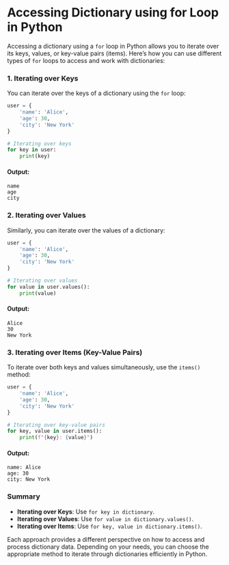# Accessing Dictionary using for Loop in Python

Accessing a dictionary using a `for` loop in Python allows you to iterate over its keys, values, or key-value pairs (items). Here’s how you can use different types of `for` loops to access and work with dictionaries:

### 1. Iterating over Keys

You can iterate over the keys of a dictionary using the `for` loop:

```python
user = {
    'name': 'Alice',
    'age': 30,
    'city': 'New York'
}

# Iterating over keys
for key in user:
    print(key)
```

#### Output:
```
name
age
city
```

### 2. Iterating over Values

Similarly, you can iterate over the values of a dictionary:

```python
user = {
    'name': 'Alice',
    'age': 30,
    'city': 'New York'
}

# Iterating over values
for value in user.values():
    print(value)
```

#### Output:
```
Alice
30
New York
```

### 3. Iterating over Items (Key-Value Pairs)

To iterate over both keys and values simultaneously, use the `items()` method:

```python
user = {
    'name': 'Alice',
    'age': 30,
    'city': 'New York'
}

# Iterating over key-value pairs
for key, value in user.items():
    print(f"{key}: {value}")
```

#### Output:
```
name: Alice
age: 30
city: New York
```

### Summary

- **Iterating over Keys**: Use `for key in dictionary`.
- **Iterating over Values**: Use `for value in dictionary.values()`.
- **Iterating over Items**: Use `for key, value in dictionary.items()`.

Each approach provides a different perspective on how to access and process dictionary data. Depending on your needs, you can choose the appropriate method to iterate through dictionaries efficiently in Python.